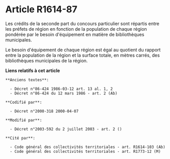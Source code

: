 # Article R1614-87

Les crédits de la seconde part du concours particulier sont répartis entre les préfets de région en fonction de la population
de chaque région pondérée par le besoin d'équipement en matière de bibliothèques municipales.

Le besoin d'équipement de chaque région est égal au quotient du rapport entre la population de la région et la surface
totale, en mètres carrés, des bibliothèques municipales de la région.

**Liens relatifs à cet article**

	**Anciens textes**:

	  - Décret n°86-424 1986-03-12 art. 13 al. 1, 2
	  - Décret n°86-424 du 12 mars 1986 - art. 2 (Ab)

	**Codifié par**:

	  - Décret n°2000-318 2000-04-07

	**Modifié par**:

	  - Décret n°2003-592 du 2 juillet 2003 - art. 2 ()

	**Cité par**:

	  - Code général des collectivités territoriales - art. R1614-103 (Ab)
	  - Code général des collectivités territoriales - art. R1773-12 (M)
